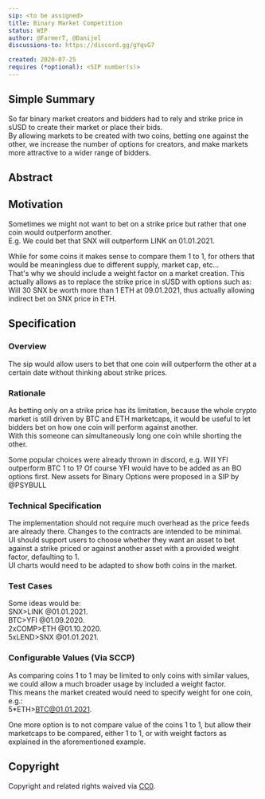 ```yaml
---
sip: <to be assigned>
title: Binary Market Competition
status: WIP
author: @FarmerT, @Danijel
discussions-to: https://discord.gg/gYqvG7

created: 2020-07-25
requires (*optional): <SIP number(s)>
---
```


<!--You can leave these HTML comments in your merged SIP and delete the visible duplicate text guides, they will not appear and may be helpful to refer to if you edit it again. This is the suggested template for new SIPs. Note that an SIP number will be assigned by an editor. When opening a pull request to submit your SIP, please use an abbreviated title in the filename, `sip-draft_title_abbrev.md`. The title should be 44 characters or less.-->


## Simple Summary
<!--"If you can't explain it simply, you don't understand it well enough." Simply describe the outcome the proposed changes intends to achieve. This should be non-technical and accessible to a casual community member.-->
So far binary market creators and bidders had to rely and strike price in sUSD to create their market or place their bids.  
By allowing markets to be created with two coins, betting one against the other, we increase the number of options for creators, and make markets more attractive to a wider range of bidders. 

## Abstract
<!--A short (~200 word) description of the proposed change, the abstract should clearly describe the proposed change. This is what *will* be done if the SIP is implemented, not *why* it should be done or *how* it will be done. If the SIP proposes deploying a new contract, write, "we propose to deploy a new contract that will do x".-->

## Motivation
<!--This is the problem statement. This is the *why* of the SIP. It should clearly explain *why* the current state of the protocol is inadequate.  It is critical that you explain *why* the change is needed, if the SIP proposes changing how something is calculated, you must address *why* the current calculation is innaccurate or wrong. This is not the place to describe how the SIP will address the issue!-->
Sometimes we might not want to bet on a strike price but rather that one coin would outperform another.  
E.g. We could bet that SNX will outperform LINK on 01.01.2021.  

While for some coins it makes sense to compare them 1 to 1, for others that would be meaningless due to different supply, market cap, etc...  
That's why we should include a weight factor on a market creation. This actually allows as to replace the strike price in sUSD with options such as: Will 30 SNX be worth more than 1 ETH at 09.01.2021, thus actually allowing indirect bet on SNX price in ETH.

## Specification
<!--The specification should describe the syntax and semantics of any new feature, there are five sections
1. Overview
2. Rationale
3. Technical Specification
4. Test Cases
5. Configurable Values
-->

### Overview
<!--This is a high level overview of *how* the SIP will solve the problem. The overview should clearly describe how the new feature will be implemented.-->
The sip would allow users to bet that one coin will outperform the other at a certain date without thinking about strike prices.
### Rationale
<!--This is where you explain the reasoning behind how you propose to solve the problem. Why did you propose to implement the change in this way, what were the considerations and trade-offs. The rationale fleshes out what motivated the design and why particular design decisions were made. It should describe alternate designs that were considered and related work. The rationale may also provide evidence of consensus within the community, and should discuss important objections or concerns raised during discussion.-->
As betting only on a strike price has its limitation, because the whole crypto market is still driven by BTC and ETH marketcaps, it would be useful to let bidders bet on how one coin will perform against another.  
With this someone can simultaneously long one coin while shorting the other.  

Some popular choices were already thrown in discord, e.g. Will YFI outperform BTC 1 to 1?
Of course YFI would have to be added as an BO options first. New assets for Binary Options were proposed in a SIP by @PSYBULL

### Technical Specification
<!--The technical specification should outline the public API of the changes proposed. That is, changes to any of the interfaces Synthetix currently exposes or the creations of new ones.-->
The implementation should not require much overhead as the price feeds are already there. Changes to the contracts are intended to be minimal.  
UI should support users to choose whether they want an asset to bet against a strike priced or against another asset with a provided weight factor, defaulting to 1.  
UI charts would need to be adapted to show both coins in the market.

### Test Cases
<!--Test cases for an implementation are mandatory for SIPs but can be included with the implementation..-->
Some ideas would be:  
SNX>LINK @01.01.2021.  
BTC>YFI @01.09.2020.   
2xCOMP>ETH @01.10.2020.   
5xLEND>SNX @01.01.2021.

### Configurable Values (Via SCCP)
<!--Please list all values configurable via SCCP under this implementation.-->
As comparing coins 1 to 1 may be limited to only coins with similar values, we could allow a much broader usage by included a weight factor.    
This means the market created would need to specify weight for one coin, e.g.:  
5*ETH>BTC@01.01.2021.

One more option is to not compare value of the coins 1 to 1, but allow their marketcaps to be compared, either 1 to 1, or with weight factors as explained in the aforementioned example.  


## Copyright
Copyright and related rights waived via [CC0](https://creativecommons.org/publicdomain/zero/1.0/).
